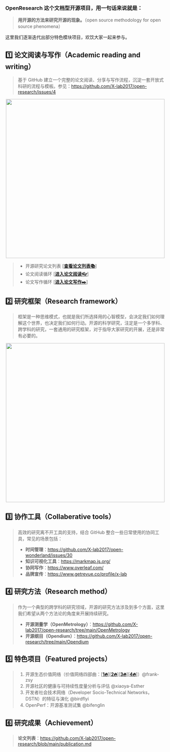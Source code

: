 ### OpenResearch 这个文档型开源项目，用一句话来说就是：

> **用开源的方法来研究开源的现象。**（open source methodology for open source phenomena）

这里我们逐渐迭代出部分特色模块项目，欢饮大家一起来参与。

## 1️⃣ **论文阅读与写作（Academic reading and writing）**

> 基于 GitHub 建立一个完整的论文阅读、分享与写作流程，沉淀一套开放式科研的流程与模板。参见：https://github.com/X-lab2017/open-research/issues/4

<div align=center>
<img src="https://user-images.githubusercontent.com/15010826/164953309-5d9e8f5f-5aa7-46d1-9374-455ae6ac6562.png" width="500px">
</div>

> - 开源研究论文列表 [[**查看论文列表📚**](https://github.com/X-lab2017/open-research/blob/main/README.md "论文列表")]
> - 论文阅读循环 [[**进入论文阅读👓**](https://github.com/X-lab2017/open-research/tree/main/OpenReading "论文阅读")]
> - 论文写作循环 [[**进入论文写作✒️**](https://github.com/X-lab2017/open-research/tree/main/OpenWriting "论文写作")]

## 2️⃣ **研究框架（Research framework）**

> 框架是一种思维模式，也就是我们所选择用的心智模型，会决定我们如何理解这个世界，也决定我们如何行动。开源的科学研究，注定是一个多学科、跨学科的研究，一套通用的研究框架，对于指导大家研究的开展，还是非常有必要的。

<div align=center>
<img src="https://user-images.githubusercontent.com/15010826/166239708-58639692-c5a3-4f15-b6d4-34103900f6d2.png" width="500px">
</div>

## 3️⃣ **协作工具（Collaberative tools）**

> 高效的研究离不开工具的支持，结合 GitHub 整合一些日常使用的协同工具，常见的场景包括：
> - **时间管理**：https://github.com/X-lab2017/open-wonderland/issues/30
> - **知识可视化工具**：https://markmap.js.org/
> - **协同写作**：https://www.overleaf.com/
> - **品牌宣传**：https://www.getrevue.co/profile/x-lab

## 4️⃣ **研究方法（Research method）**

> 作为一个典型的跨学科的研究领域，开源的研究方法涉及到多个方面，这里我们希望从两个方法论的角度来开展持续研究。
> - **开源测量学（OpenMetrology）**：https://github.com/X-lab2017/open-research/tree/main/OpenMetrology
> - **开源纲目（Opendium）**：https://github.com/X-lab2017/open-research/tree/main/Opendium

## 5️⃣ **特色项目（Featured projects）**

> 1. 开源生态价值网络（价值网络四部曲：[[**1🔥**](https://blog.frankzhao.cn/how_to_measure_open_source_1/ "1")][[**2🔥**](https://blog.frankzhao.cn/how_to_measure_open_source_2/ "2")][[**3🔥**](https://blog.frankzhao.cn/how_to_measure_open_source_3/ "3")][[**4🔥**](https://blog.frankzhao.cn/how_to_measure_open_source_4/ "4")]）@frank-zsy
> 2. 开源社区的健康与可持续性度量分析与评估 @xiaoya-Esther
> 3. 开发者社会技术网络（Developer Socio-Technical Networks，DSTN）的特征与演化 @birdflyi
> 4. OpenPerf：开源基准测试集 @bifenglin

## 6️⃣ **研究成果（Achievement）**

> **论文列表**：https://github.com/X-lab2017/open-research/blob/main/publication.md


